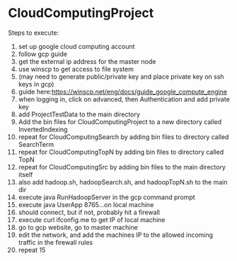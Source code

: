 # CloudComputingProject
Steps to execute:
1. set up google cloud computing account
2. follow gcp guide
3. get the external ip address for the master node
4. use winscp to get access to file system
5. (may need to generate public/private key and place private key on ssh keys in gcp)
6. guide here:https://winscp.net/eng/docs/guide_google_compute_engine
7. when logging in, click on advanced, then Authentication and add private key
8. add ProjectTestData to the main directory
9. Add the bin files for CloudComputingProject to a new directory called InvertedIndexing
10. repeat for CloudComputingSearch by adding bin files to directory called SearchTerm
11. repeat for CloudComputingTopN by adding bin files to directory called TopN
12. repeat for CloudComputingSrc by adding bin files to the main directory itself
13. also add hadoop.sh, hadoopSearch.sh, and hadoopTopN.sh to the main dir
14. execute java RunHadoopServer in the gcp command prompt
15. execute java UserApp <gcp master node ip> 8765...on local machine
16. should connect, but if not, probably hit a firewall
17. execute curl ifconfig.me to get IP of local machine
18. go to gcp website, go to master machine
19. edit the network, and add the machines IP to the allowed incoming traffic in 
    the firewall rules
20. repeat 15